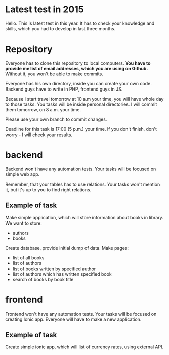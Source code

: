# Latest test in 2015


Hello. This is latest test in this year.
It has to check your knowledge and skills, which you had to develop in last three months.

# Repository
Everyone has to clone this repository to local computers.
**You have to provide me list of email addresses, which you are using on Github.**
Without it, you won't be able to make commits.

Everyone has his own directory, inside you can create your own code.
Backend guys have to write in PHP, frontend guys in JS.

Because I start travel tomorrow at 10 a.m your time, you will have whole day to those tasks.
You tasks will be inside personal directories. I will commit them tomorrow, on 8 a.m. your time.

Please use your own branch to commit changes.

Deadline for this task is 17:00 (5 p.m.) your time. If you don't finish, don't worry - I will check your results.

# backend

Backend won't have any automation tests. Your tasks will be focused on simple web app.

Remember, that your tables has to use relations. Your tasks won't mention it, but it's up to you to find right relations.

## Example of task

Make simple application, which will store information about books in library. We want to store:

- authors
- books

Create database, provide initial dump of data.
Make pages:

 - list of all books
 - list of authors
 - list of books written by specified author
 - list of authors which has written specified book
 - search of books by book title

# frontend

Frontend won't have any automation tests. Your tasks will be focused on creating Ionic app.
Everyone will have to make a new application.

## Example of task

Create simple ionic app, which will list of currency rates, using external API.